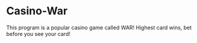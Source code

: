 # Casino-War
This program is a popular casino game called WAR! Highest card wins, bet before you see your card!
